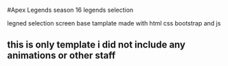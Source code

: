 #Apex Legends season 16 legends selection

legned selection screen base tamplate made with html css bootstrap and js

<h2> this is only template i did not include any animations or other staff</h2>
